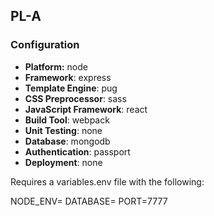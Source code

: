 ## PL-A

### Configuration
- **Platform:** node
- **Framework**: express
- **Template Engine**: pug
- **CSS Preprocessor**: sass
- **JavaScript Framework**: react
- **Build Tool**: webpack
- **Unit Testing**: none
- **Database**: mongodb
- **Authentication**: passport
- **Deployment**: none


Requires a variables.env file with the following: 

NODE_ENV=
DATABASE=
PORT=7777
